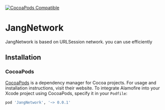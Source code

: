 [![CocoaPods Compatible](https://img.shields.io/cocoapods/v/JangNetwork.svg?style=flat-square)](https://img.shields.io/cocoapods/v/JangNetwork.svg)

# JangNetwork
JangNetwork is based on URLSession network. you can use efficiently

## Installation

### CocoaPods

[CocoaPods](https://cocoapods.org) is a dependency manager for Cocoa projects. For usage and installation instructions, visit their website. To integrate Alamofire into your Xcode project using CocoaPods, specify it in your `Podfile`:

```ruby
pod 'JangNetwork', '~> 0.0.1'
```
